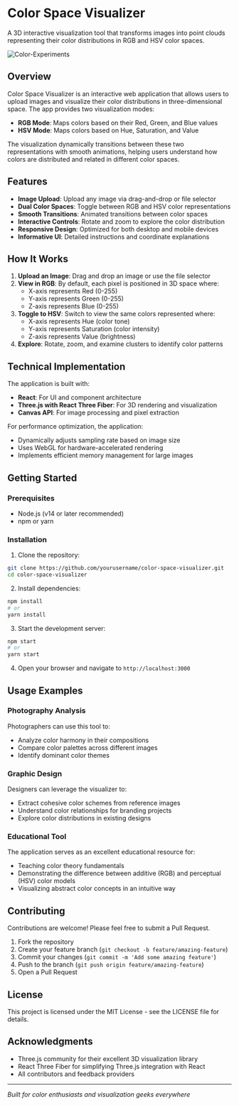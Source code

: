 # Color Space Visualizer

A 3D interactive visualization tool that transforms images into point clouds representing their color distributions in RGB and HSV color spaces.

![Color-Experiments](https://github.com/user-attachments/assets/97cbfdd0-df1d-4975-b14e-792b0dd3c075)


## Overview

Color Space Visualizer is an interactive web application that allows users to upload images and visualize their color distributions in three-dimensional space. The app provides two visualization modes:

- **RGB Mode**: Maps colors based on their Red, Green, and Blue values
- **HSV Mode**: Maps colors based on Hue, Saturation, and Value

The visualization dynamically transitions between these two representations with smooth animations, helping users understand how colors are distributed and related in different color spaces.

## Features

- **Image Upload**: Upload any image via drag-and-drop or file selector
- **Dual Color Spaces**: Toggle between RGB and HSV color representations
- **Smooth Transitions**: Animated transitions between color spaces
- **Interactive Controls**: Rotate and zoom to explore the color distribution
- **Responsive Design**: Optimized for both desktop and mobile devices
- **Informative UI**: Detailed instructions and coordinate explanations

## How It Works

1. **Upload an Image**: Drag and drop an image or use the file selector
2. **View in RGB**: By default, each pixel is positioned in 3D space where:
   - X-axis represents Red (0-255)
   - Y-axis represents Green (0-255)
   - Z-axis represents Blue (0-255)
3. **Toggle to HSV**: Switch to view the same colors represented where:
   - X-axis represents Hue (color tone)
   - Y-axis represents Saturation (color intensity)
   - Z-axis represents Value (brightness)
4. **Explore**: Rotate, zoom, and examine clusters to identify color patterns

## Technical Implementation

The application is built with:

- **React**: For UI and component architecture
- **Three.js with React Three Fiber**: For 3D rendering and visualization
- **Canvas API**: For image processing and pixel extraction

For performance optimization, the application:

- Dynamically adjusts sampling rate based on image size
- Uses WebGL for hardware-accelerated rendering
- Implements efficient memory management for large images

## Getting Started

### Prerequisites

- Node.js (v14 or later recommended)
- npm or yarn

### Installation

1. Clone the repository:
```bash
git clone https://github.com/yourusername/color-space-visualizer.git
cd color-space-visualizer
```

2. Install dependencies:
```bash
npm install
# or
yarn install
```

3. Start the development server:
```bash
npm start
# or
yarn start
```

4. Open your browser and navigate to `http://localhost:3000`

## Usage Examples

### Photography Analysis

Photographers can use this tool to:
- Analyze color harmony in their compositions
- Compare color palettes across different images
- Identify dominant color themes

### Graphic Design

Designers can leverage the visualizer to:
- Extract cohesive color schemes from reference images
- Understand color relationships for branding projects
- Explore color distributions in existing designs

### Educational Tool

The application serves as an excellent educational resource for:
- Teaching color theory fundamentals
- Demonstrating the difference between additive (RGB) and perceptual (HSV) color models
- Visualizing abstract color concepts in an intuitive way

## Contributing

Contributions are welcome! Please feel free to submit a Pull Request.

1. Fork the repository
2. Create your feature branch (`git checkout -b feature/amazing-feature`)
3. Commit your changes (`git commit -m 'Add some amazing feature'`)
4. Push to the branch (`git push origin feature/amazing-feature`)
5. Open a Pull Request

## License

This project is licensed under the MIT License - see the LICENSE file for details.

## Acknowledgments

- Three.js community for their excellent 3D visualization library
- React Three Fiber for simplifying Three.js integration with React
- All contributors and feedback providers

---

*Built for color enthusiasts and visualization geeks everywhere*
